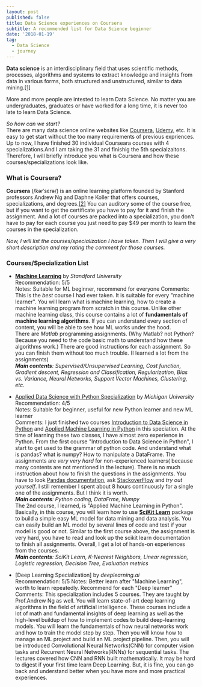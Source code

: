 ```yaml
---
layout: post
published: false
title: Data Science experiences on Coursera
subtitle: A recommended list for Data Science beginner
date: '2018-01-19'
tag:
  - Data Science
  - journey
---
```

**Data science** is an interdisciplinary field that uses scientific methods, processes, algorithms and systems to extract knowledge and insights from data in various forms, both structured and unstructured, similar to data mining.[[1]](https://en.wikipedia.org/wiki/Data_science#cite_note-:0-1)

More and more people are intested to learn Data Science. No matter you are undergraduates, graduates or have worked for a long time, it is never too late to learn Data Science.  

_So how can we start?_  
There are many data science online websites like [Coursera](https://www.coursera.org), [Udemy](https://www.udemy.com/), etc. It is easy to get start without the  too many requirements of previous expriences.   
Up to now, I have finished 30 individual Courseara courses with 4 specializations.And I am taking the 31 and finishig the 5th specialzaitons. Therefore, I will briefly introduce you what is Coursera and how these courses/specializations look like. 

### What is Coursera?

**Coursera** (/kərˈsɛrə/) is an online learning platform founded by Stanford professors Andrew Ng and Daphne Koller that offers courses, specializations, and degrees.[[2]](https://en.wikipedia.org/wiki/Coursera) You can auditory some of the course free, but if you want to get the certificate you have to pay for it and finish the assignment. And a lot of courses are packed into a specialization, you don't have to pay for each course you just need to pay $49 per month to learn the courses in the specialization. 

_Now, I will list the courses/specialization I have taken. Then I will give a very short description and my rating the comment for those courses._

### Courses/Specialization List
- [**Machine Learning**](https://www.coursera.org/learn/machine-learning) by *Standford University*   
Recommendation: 5/5  
Notes: Suitable for ML beginner, recommend for everyone
Comments: This is the _best_ course I had ever taken. It is suitable for every "machine learner". You will learn what is machine learning, how to create a machine learning program from scratch in this course. Unlike other machine learning class, this course contains a lot of **fundamentals of machine learning algorithms**.  If you can understand every section of content, you will be able to see how ML works under the hood.   
There are *Matlab* programming assignments. (Why Matlab? not Python? Because you need to the code basic math to understand how these algorithms work.) There are good instructions for each assignment. So you can finish them without too much trouble. (I learned a lot from the assignments)  
_**Main contents**: Supervised/Unsupervised Learning, Cost function, Gradient descent, Regression and Classification, Regularization, Bias vs. Variance, Neural Networks, Support Vector Machines, Clustering, etc._   

- [Applied Data Science with Python Specialization](https://www.coursera.org/specializations/data-science-python) by _Michigan University_  
Recommendation: 4/5  
Notes: Suitable for beginner, useful for new Python learner and new ML learner  
Comments: I just finished two courses [Introduction to Data Science in Python](https://www.coursera.org/learn/python-data-analysis?specialization=data-science-python) and [Applied Machine Learning in Python](https://www.coursera.org/learn/python-machine-learning?specialization=data-science-python) in this speciation. At the time of learning these two classes, I have almost zero experience in Python. From the first course "Introduction to Data Science in Python", I start to get used to the grammar of python code. And understand what is pandas? what is numpy? How to manipulate a DataFrame. The assignments are _very very hard_ for non-experienced learners( because many contents are not mentioned in the lecture). There is no much instruction about how to finish the questions in the assignments. You have to look [Pandas documentation](https://pandas.pydata.org/pandas-docs/stable/api.html), ask [StackoverFlow](https://stackoverflow.com/) and  _try out yourself_. I still remember I spent about 8 hours continuously for a single one of the assignments. But I think it is worth.  
_**Main contents**: Python coding, DataFrme, Numpy_   
The 2nd course, I learned, is "Applied Machine Learning in Python". Basically, in this course, you will learn how to use [**SciKit Learn**](https://scikit-learn.org/stable/) package to build a simple easy ML model for data mining and data analysis. You can easily build an ML model by several lines of code and test if your model is good or not. Similar to the first course above, the assignment is very hard, you have to read and look up the scikit learn documentation to finish all assignments.  Overall, I get a lot of hands-on experiences from the courses.  
_**Main contents**: SciKit Learn, K-Nearest Neighbors, Linear regression, Logistic regression, Decision Tree, Evaluation metrics_   

- [Deep Learning Specialization] by _deeplearning.ai_  
Recommendation: 5/5
Notes:  Better learn after "Machine Learning", worth to learn repeatedly. Recommend for each "Deep learner"   
Comments: This specialization includes 5 courses. They are taught by Prof.Andrew Ng as well. You will learn state-of-art deep learning algorithms in the field of artificial intelligence. These courses include a lot of math and fundamental insights of deep learning as well as the high-level buildup of how to implement codes to build deep-learning models. You will learn the fundamentals of how neural networks work and how to train the model step by step. Then you will know how to manage an ML project and build an ML project pipeline. Then, you will be introduced Convolutional Neural Networks(CNN) for computer vision tasks and Recurrent Neural Networks(RNNs) for sequential tasks. The lectures covered how CNN and RNN built mathematically. It may be hard to digest if your first time learn Deep Learning. But, it is fine, you can go back and understand better when you have more and more practical experiences.













